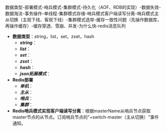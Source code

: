 数据类型-部署模式-哨兵模式-集群模式-持久化（AOF、RDB的实现）-数据失效-数据淘汰-事务操作-单线程-集群模式存储-哨兵模式客户端读写分离-哨兵模式主从切换（主观下线、客观下线）-集群模式选举-缓存一致性问题（先操作数据库，再操作缓存）-缓存穿透、雪崩、并发-为什么快-redis消息队列

- **数据类型**：string，list，set，zset，hash
	- ***string***：
	- ***list***：
	- ***set***：
	- ***zset***：
	- ***hash***：
	- ***json拓展模式***：
- **Redis部署**
	- ***单机***：
	- ***主从***：
	- ***哨兵***：
	- ***集群***：
- **Redis哨兵模式实现客户端读写分离**：根据masterName从哨兵节点获取master节点的从节点。订阅哨兵节点的"+switch-master（主从切换）"事件通知。